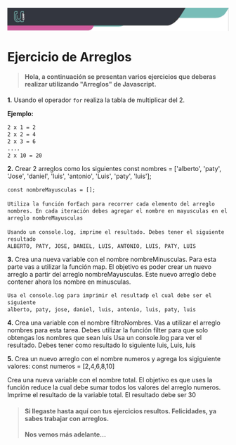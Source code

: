 ![Banner](imagenes/banner.png)

# Ejercicio de Arreglos

>#### Hola, a continuación se presentan varios ejercicios que deberas realizar utilizando "Arreglos" de Javascript.

**1.** Usando el operador `for` realiza la tabla de multiplicar del 2.

   **Ejemplo:**
    
    2 x 1 = 2
    2 x 2 = 4
    2 x 3 = 6
    ....
    2 x 10 = 20

**2.** Crear 2 arreglos como los siguientes
    const nombres = ['alberto', 'paty', 'Jose', 'daniel', 'luis', 'antonio', 'Luis', 'paty', 'luis'];
    
    const nombreMayusculas = [];

    Utiliza la función forEach para recorrer cada elemento del arreglo nombres. En cada iteración debes agregar el nombre en mayusculas en el arreglo nombreMayusculas
    
    Usando un console.log, imprime el resultado. Debes tener el siguiente resultado
    ALBERTO, PATY, JOSE, DANIEL, LUIS, ANTONIO, LUIS, PATY, LUIS
    
**3.** Crea una nueva variable con el nombre nombreMinusculas. Para esta parte vas a utilizar la función map. El objetivo es poder crear un nuevo arreglo a partir del arreglo nombreMayusculas. Este nuevo arreglo debe contener ahora los nombre en minusculas.
    
    Usa el console.log para imprimir el resultadp el cual debe ser el siguiente
    alberto, paty, jose, daniel, luis, antonio, luis, paty, luis

**4.** Crea una variable con el nombre filtroNombres. Vas a utilizar el arreglo nombres para esta tarea. Debes utilizar la función filter para que solo obtengas los nombres que sean luis
    Usa un console.log para ver el resultado. Debes tener como resultado lo siguiente
    luis, Luis, luis
    
**5.** Crea un nuevo arreglo con el nombre numeros y agrega los sigiguiente valores:
    const numeros = [2,4,6,8,10]
    
Crea una nueva variable con el nombre total. El objetivo es que uses la función reduce la cual debe sumar todos los valores del arreglo numeros. Imprime el resultado de la variable total. El resultado debe ser 30

>#### Si llegaste hasta aquí con tus ejercicios resultos. Felicidades, ya sabes trabajar con arreglos.
>#### Nos vemos más adelante...
